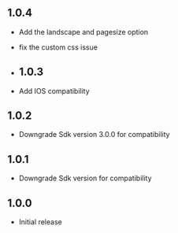 ## 1.0.4

* Add the landscape and pagesize option
* fix the custom css issue
* ## 1.0.3

* Add IOS compatibility
## 1.0.2

* Downgrade Sdk version 3.0.0 for compatibility
## 1.0.1

* Downgrade Sdk version for compatibility
## 1.0.0

* Initial release
